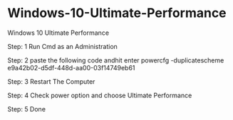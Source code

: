 # Windows-10-Ultimate-Performance
Windows 10 Ultimate Performance

Step: 1
Run Cmd as an Administration

Step: 2
paste the following code andhit enter
powercfg -duplicatescheme e9a42b02-d5df-448d-aa00-03f14749eb61

Step: 3
Restart The Computer

Step: 4
Check power option and choose Ultimate Performance

Step: 5
Done 
